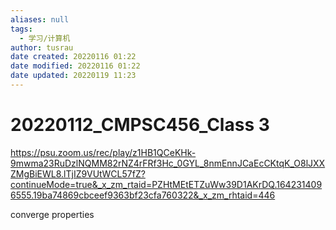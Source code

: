 ```yaml
---
aliases: null
tags:
  - 学习/计算机
author: tusrau
date created: 20220116 01:22
date modified: 20220116 01:22
date updated: 20220119 11:23
---
```


# 20220112_CMPSC456_Class 3

<https://psu.zoom.us/rec/play/z1HB1QCeKHk-9mwma23RuDzlNQMM82rNZ4rFRf3Hc_0GYL_8nmEnnJCaEcCKtqK_O8lJXXZMgBiEWL8.lTjIZ9VUtWCL57fZ?continueMode=true&_x_zm_rtaid=PZHtMEtETZuWw39D1AKrDQ.1642314096555.19ba74869cbceef9363bf23cfa760322&_x_zm_rhtaid=446>

converge properties
